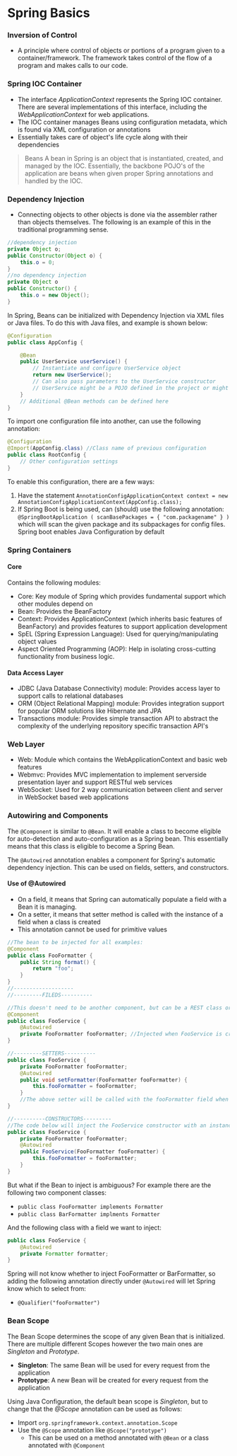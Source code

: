 # Spring Basics

### Inversion of Control
- A principle where control of objects or portions of a program given to a container/framework. The framework takes control of the flow of a program and makes calls to our code.

### Spring IOC Container
- The interface *ApplicationContext* represents the Spring IOC container. There are several implementations of this interface, including the *WebApplicationContext* for web applications.
- The IOC container manages Beans using configuration metadata, which is found via XML configuration or annotations
- Essentially takes care of object's life cycle along with their dependencies

>Beans
>A bean in Spring is an object that is instantiated, created, and managed by the IOC. Essentially, the backbone POJO's of the application are beans when given proper Spring annotations and handled by the IOC.


### Dependency Injection
- Connecting objects to other objects is done via the assembler rather than objects themselves. The following is an example of this in the traditional programming sense.
```java
//dependency injection
private Object o;
public Constructor(Object o) {
	this.o = 0;
}
//no dependency injection
private Object o
public Constructor() {
	this.o = new Object();
}
```
In Spring, Beans can be initialized with Dependency Injection via XML files or Java files. To do this with Java files, and example is shown below:

```java
@Configuration
public class AppConfig {

    @Bean
    public UserService userService() {
        // Instantiate and configure UserService object
        return new UserService();
        // Can also pass parameters to the UserService constructor
        // UserService might be a POJO defined in the project or might not be
    }
    // Additional @Bean methods can be defined here
}
```

To import one configuration file into another, can use the following annotation: 
```java
@Configuration 
@Import(AppConfig.class) //Class name of previous configuration
public class RootConfig { 
	// Other configuration settings 
}
```
To enable this configuration, there are a few ways:
1. Have the statement  `AnnotationConfigApplicationContext context = new AnnotationConfigApplicationContext(AppConfig.class);`
2. If Spring Boot is being used, can (should) use the following annotation: `@SpringBootApplication ( scanBasePackages = { "com.packagename" } )` which will scan the given package and its subpackages for config files. Spring boot enables Java Configuration by default

### Spring Containers
#### Core
Contains the following modules:
- Core: Key module of Spring which provides fundamental support which other modules depend on
- Bean: Provides the BeanFactory
- Context: Provides ApplicationContext (which inherits basic features of BeanFactory) and provides features to support application development
- SpEL (Spring Expression Language): Used for querying/manipulating object values
- Aspect Oriented Programming (AOP): Help in isolating cross-cutting functionality from business logic.

#### Data Access Layer
- JDBC (Java Database Connectivity) module: Provides access layer to support calls to relational databases
- ORM (Object Relational Mapping) module: Provides integration support for popular ORM solutions like Hibernate and JPA
- Transactions module: Provides simple transaction API to abstract the complexity of the underlying repository specific transaction API's

### Web Layer
- Web: Module which contains the WebApplicationContext and basic web features
- Webmvc: Provides MVC implementation to implement serverside presentation layer and support RESTful web services
- WebSocket: Used for 2 way communication between client and server in WebSocket based web applications

### Autowiring and Components
The `@Component` is similar to `@Bean`. It will enable a class to become eligible for auto-detection and auto-configuration as a Spring bean. This essentially means that this class is eligible to become a Spring Bean. 

The `@Autowired` annotation enables a component for Spring's automatic dependency injection. This can be used on fields, setters, and constructors.

#### Use of @Autowired
- On a field, it means that Spring can automatically populate a field with a Bean it is managing.
- On a setter, it means that setter method is called with the instance of a field when a class is created
- This annotation cannot be used for primitive values
```java
//The bean to be injected for all examples:
@Component
public class FooFormatter {
	public String format() {
		return "foo";
	}
}
//-------------------
//---------FILEDS----------

//This doesn't need to be another component, but can be a REST class or something else. Like if the above component was a logger it could be shared among many classes using Spring's DI
@Component 
public class FooService {
	@Autowired
	private FooFormatter fooFormatter; //Injected when FooService is created
}

//---------SETTERS----------
public class FooService {
	private FooFormatter fooFormatter;
	@Autowired
	public void setFormatter(FooFormatter fooFormatter) {
		this.fooFormatter = fooFormatter;
	}
	//The above setter will be called with the fooFormatter field when FooService is created
}

//----------CONSTRUCTORS---------
//The code below will inject the FooService constructor with an instance of FooFormatter. This injection will be done by Spring automatically
public class FooService {
	private FooFormatter fooFormatter;
	@Autowired
	public FooService(FooFormatter fooFormatter) {
		this.fooFormatter = fooFormatter;
	}
}
```

But what if the Bean to inject is ambiguous? For example there are the following two component classes:
- `public class FooFormatter implements Formatter`
- `public class BarFormatter implments Formatter`

And the following class with a field we want to inject:
```java
public class FooService {
	@Autowired
	private Formatter formatter;
}
```

Spring will not know whether to inject FooFormatter or BarFormatter, so adding the following annotation directly under `@Autowired` will let Spring know which to select from:
- `@Qualifier("fooFormatter")`

### Bean Scope
The Bean Scope determines the scope of any given Bean that is initialized. There are multiple different Scopes however the two main ones are *Singleton* and *Prototype*.
- **Singleton**: The same Bean will be used for every request from the application
- **Prototype**: A new Bean will be created for every request from the application

Using Java Configuration, the default bean scope is *Singleton*, but to change that the *@Scope* annotation can be used as follows:
- Import `org.springframework.context.annotation.Scope`
- Use the `@Scope` annotation like `@Scope("prototype")`
	- This can be used on a method annotated with `@Bean` or a class annotated with `@Component`


